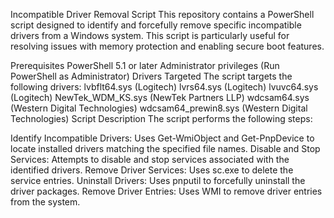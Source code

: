 Incompatible Driver Removal Script
This repository contains a PowerShell script designed to identify and forcefully remove specific incompatible drivers from a Windows system. This script is particularly useful for resolving issues with memory protection and enabling secure boot features.

Prerequisites
PowerShell 5.1 or later
Administrator privileges (Run PowerShell as Administrator)
Drivers Targeted
The script targets the following drivers:
lvbflt64.sys (Logitech)
lvrs64.sys (Logitech)
lvuvc64.sys (Logitech)
NewTek_WDM_KS.sys (NewTek Partners LLP)
wdcsam64.sys (Western Digital Technologies)
wdcsam64_prewin8.sys (Western Digital Technologies)
Script Description
The script performs the following steps:

Identify Incompatible Drivers: Uses Get-WmiObject and Get-PnpDevice to locate installed drivers matching the specified file names.
Disable and Stop Services: Attempts to disable and stop services associated with the identified drivers.
Remove Driver Services: Uses sc.exe to delete the service entries.
Uninstall Drivers: Uses pnputil to forcefully uninstall the driver packages.
Remove Driver Entries: Uses WMI to remove driver entries from the system.
